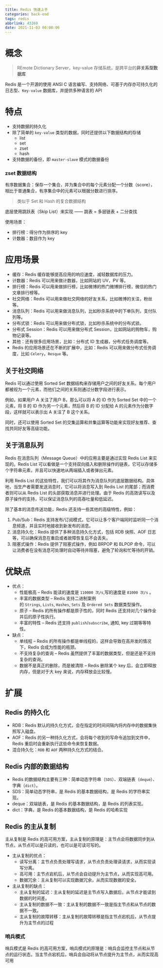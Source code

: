 ```yaml
---
title: Redis 快速上手
categories: back-end
tags: redis
abbrlink: 43269
date: 2021-11-03 00:00:00
---
```


# 概念

> REmote Dictionary Server，key-value 存储系统，是跨平台的**非关系型数据库**

Redis 是一个开源的使用 ANSI C 语言编写、支持网络、可基于内存亦可持久化的日志型、`Key-value` 数据库，并提供多种语言的 API

# 特点
- 支持数据的持久化
- 除了简单的 `key-value` 类型的数据，同时还提供以下数据结构的存储
    - list
    - set
    - zset
    - hash
- 支持数据的备份，即 `master-slave` 模式的数据备份

### zset 数据结构
有序数据集合：保存一个集合，并为集合中的每个元素分配一个分数（score），相比于普通集合，有序集合中的元素可以根据分数进行排序。

> 类似于 Set 和 Hash 的复合数据结构

底层使用跳跃表（Skip List）来实现
—— 跳表 = 多层链表 + 二分查找

使用场景：
- 排行榜：得分作为排序的 key
- 计数器：数目作为 key

# 应用场景

- 缓存：Redis 缓存能够提高应用的响应速度，减轻数据库的压力。
- 计数器：Redis 可以用来做计数器，比如网站的 UV，PV 等。
- 排行榜：Redis 可以用来做排行榜，比如微博的热门微博排行榜，微信的热门文章排行榜等。
- 社交网络：Redis 可以用来做社交网络的好友关系，比如微博的关注，粉丝等。
- 消息队列：Redis 可以用来做消息队列，比如秒杀系统中的下单队列，支付队列等。
- 分布式锁：Redis 可以用来做分布式锁，比如秒杀系统中的分布式锁。
- 分布式 Session：Redis 可以用来做分布式 Session，比如网站的购物车，购物记录等。
- 其他：还有很多应用场景，比如：分布式 ID 生成器，分布式任务调度等。
- Redis 的应用场景还在不断的扩展中，比如：Redis 可以用来做分布式任务调度，比如 `Celery`，`Resque` 等。

## 关于社交网络
Redis 可以通过使用 Sorted Set 数据结构来存储用户之间的好友关系。每个用户都被视为一个元素，而他们之间的关系则通过分数字段进行表示。

例如，如果用户 A 关注了用户 B，那么可以将 A 的 ID 作为 Sorted Set 中的一个元素，将 B 的 ID 作为另一个元素，然后将 B 的 ID 分配给 A 的元素作为分数字段，这样就可以表示出 A 关注了 B 这个关系。

同时，还可以使用 Sorted Set 的交集运算和并集运算等功能来实现好友推荐、查找共同好友等高级功能。

## 关于消息队列
Redis 在消息队列（Message Queue）中的应用主要是通过实现 Redis List 来实现的。Redis List 可以看做是一个支持双向插入和删除操作的链表，它可以存储多个字符串元素，并且可以快速地从两端插入或者弹出元素。

利用 Redis List 的这些特性，我们可以将其作为消息队列的底层数据结构。具体地，当生产者需要发送消息时，它可以将消息写入到 Redis List 的尾部；而消费者则可以从 Redis List 的头部获取消息并进行处理。由于 Redis 的高效读写以及原子操作的支持，可以保证消息队列的高吞吐量和低延迟。

除了基本的消息传送功能，Redis 还支持一些其他的高级特性，例如：

1. Pub/Sub：Redis 支持发布/订阅模式，它可以让多个客户端同时监听同一个消息频道，并且实时地接收到新发布的消息。
2. 消息持久化：Redis 提供了多种消息持久化方式，包括 RDB 快照、AOF 日志等，可以确保消息在重启或者故障恢复后不会丢失。
3. 阻塞式操作：Redis 提供了阻塞式操作，例如 BRPOP 和 BLPOP 命令，可以让消费者在没有消息可处理时自动等待并阻塞，避免了轮询和忙等待的开销。

# 优缺点

- 优点：
    - 性能极高 – Redis 能读的速度是 `110000 次/s`,写的速度是 `81000 次/s` 。
    - 丰富的数据类型 – Redis 支持二进制案例的 `Strings`, `Lists`, `Hashes`, `Sets` 及 `Ordered Sets` 数据类型操作。
    - 原子 – Redis 的所有操作都是原子性的，同时 Redis 还支持对几个操作全并后的原子性执行。
    - 丰富的特性 – Redis 还支持 `publish`/`subscribe`, 通知, key 过期等等特性。
- 缺点：
    - 单线程 – Redis 的所有操作都是单线程的，这样会导致在高并发的情况下，Redis 会成为性能的瓶颈。
    - 不支持复杂的查询 – Redis 虽然提供了丰富的数据类型，但是还是不支持复杂的查询。
    - 数据不是真正的删除，而是被清除 – Redis 删除某个 key 后，会立即释放内存，但是对于大 key 来说，内存释放会比较慢。

# 扩展
## Redis 的持久化
- RDB：Redis 默认的持久化方式，会在指定的时间间隔内将内存中的数据集快照写入磁盘。
- AOF：Redis 的另一种持久化方式，会将每个收到的写命令追加到文件中，Redis 重启时会重新执行这些命令来恢复数据。
- 混合持久化：`RDB` 和 `AOF` 两种持久化方式的结合。

## Redis 内部的数据结构
- Redis 的数据结构主要有三种：简单动态字符串（`SDS`）、双端链表（`deque`）、字典（`dict`）。
- SDS：简单动态字符串，是 Redis 的基本数据结构，是 Redis 的字符串实现。
- deque：双端链表，是 Redis 的基本数据结构，是 Redis 的列表实现。
- dict：字典，是 Redis 的基本数据结构，是 Redis 的哈希实现

## Redis 的主从复制
主从复制是 Redis 的高可用方案，主从复制的原理是：主节点会将数据同步到从节点，从节点可以是只读的，也可以是可读可写的。

- 主从复制的优点：
    - 读写分离：主节点负责处理写请求，从节点负责处理读请求，从而实现读写分离。
    - 高可用：主节点宕机后，从节点会自动提升为主节点，从而实现高可用。
    - 数据冗余：主从复制可以实现数据冗余，从而实现数据的安全。
- 主从复制的缺点：
    - 主从复制的延迟：主从复制的延迟是主节点写入数据后，从节点才能读到数据的时间差。
    - 主从复制的数据不一致：主从复制的数据不一致是指主节点和从节点的数据不一致。
    - 主从复制的故障转移：主从复制的故障转移是指主节点宕机后，从节点提升为主节点的过程

### 哨兵模式
哨兵模式是 Redis 的高可用方案，哨兵模式的原理是：哨兵会监控主节点和从节点的运行状态，当主节点宕机后，哨兵会自动将从节点提升为主节点，从而实现高可用
